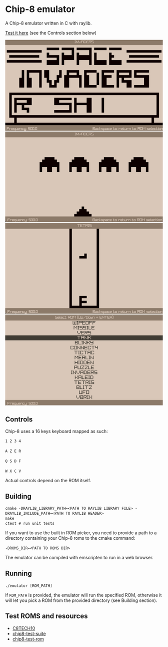 # Chip-8 emulator

A Chip-8 emulator written in C with raylib.

[Test it here](https://nath-biag.com/projects/emulator.html) (see the Controls section below)

![chip-8](screenshots/chip8.png)
![screen1](screenshots/screen1.png)
![screen2](screenshots/screen2.png)
![screen3](screenshots/screen3.png)

## Controls

Chip-8 uses a 16 keys keyboard mapped as such:

```
1 2 3 4

A Z E R

Q S D F

W X C V
```

Actual controls depend on the ROM itself.

## Building

```
cmake -DRAYLIB_LIBRARY_PATH=<PATH TO RAYLIB LIBRARY FILE> -DRAYLIB_INCLUDE_PATH=<PATH TO RAYLIB HEADER>
make
ctest # run unit tests
```

If you want to use the built in ROM picker, you need to provide a path to a directory containing your Chip-8 roms to the cmake command:

`-DROMS_DIR=<PATH TO ROMS DIR>`

The emulator can be compiled with emscripten to run in a web browser.

## Running

`./emulator [ROM_PATH]`

If `ROM_PATH` is provided, the emulator will run the specified ROM, otherwise it will let you pick a ROM from the provided directory (see Building section).

## Test ROMS and resources

- [C8TECH10](http://devernay.free.fr/hacks/chip8/C8TECH10.HTM)
- [chip8-test-suite](https://github.com/Timendus/chip8-test-suite)
- [chip8-test-rom](https://github.com/corax89/chip8-test-rom)
